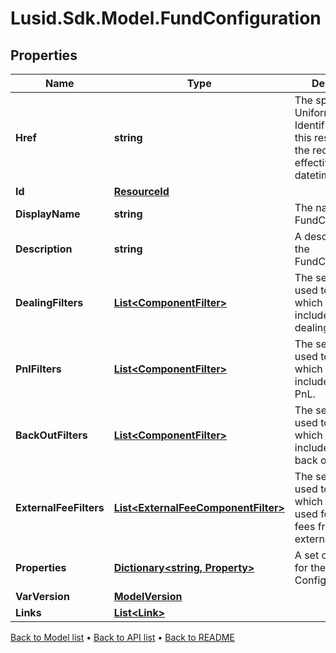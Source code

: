 # Lusid.Sdk.Model.FundConfiguration

## Properties

Name | Type | Description | Notes
------------ | ------------- | ------------- | -------------
**Href** | **string** | The specific Uniform Resource Identifier (URI) for this resource at the requested effective and asAt datetime. | [optional] 
**Id** | [**ResourceId**](ResourceId.md) |  | 
**DisplayName** | **string** | The name of the FundConfiguration. | [optional] 
**Description** | **string** | A description for the FundConfiguration. | [optional] 
**DealingFilters** | [**List&lt;ComponentFilter&gt;**](ComponentFilter.md) | The set of filters used to decide which JE lines are included in the dealing. | [optional] 
**PnlFilters** | [**List&lt;ComponentFilter&gt;**](ComponentFilter.md) | The set of filters used to decide which JE lines are included in the PnL. | [optional] 
**BackOutFilters** | [**List&lt;ComponentFilter&gt;**](ComponentFilter.md) | The set of filters used to decide which JE lines are included in the back outs. | [optional] 
**ExternalFeeFilters** | [**List&lt;ExternalFeeComponentFilter&gt;**](ExternalFeeComponentFilter.md) | The set of filters used to decide which JE lines are used for inputting fees from an external source. | [optional] 
**Properties** | [**Dictionary&lt;string, Property&gt;**](Property.md) | A set of properties for the Fund Configuration. | [optional] 
**VarVersion** | [**ModelVersion**](ModelVersion.md) |  | [optional] 
**Links** | [**List&lt;Link&gt;**](Link.md) |  | [optional] 

[Back to Model list](../README.md#documentation-for-models) &#8226; [Back to API list](../README.md#documentation-for-api-endpoints) &#8226; [Back to README](../README.md)

